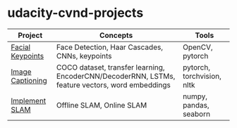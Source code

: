 # udacity-cvnd-projects

Project | Concepts | Tools 
--- | --- | ---
[Facial Keypoints](P1_Facial_Keypoints) | Face Detection, Haar Cascades, CNNs, keypoints | OpenCV, pytorch
[Image Captioning](P2_Image_Captioning) |  COCO dataset, transfer learning, EncoderCNN/DecoderRNN, LSTMs, feature vectors, word embeddings | pytorch, torchvision, nltk
[Implement SLAM](P3_Implement_SLAM) | Offline SLAM, Online SLAM  | numpy, pandas, seaborn


